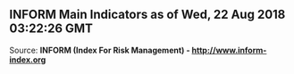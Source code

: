 ## INFORM Main Indicators as of Wed, 22 Aug 2018 03:22:26 GMT

Source: **INFORM (Index For Risk Management) - http://www.inform-index.org**